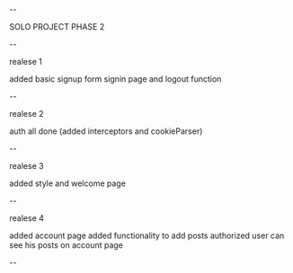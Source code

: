 --

SOLO PROJECT PHASE 2

--

realese 1

added basic signup form signin page and logout function

--

realese 2 

auth all done (added interceptors and cookieParser)

--

realese 3

added style and welcome page

--

realese 4

added account page
added functionality to add posts
authorized user can see his posts on account page

--

